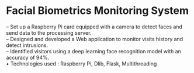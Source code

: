 # Facial Biometrics Monitoring System
– Set up a Raspberry Pi card equipped with a camera to detect faces and send data to the
processing server. <br>
– Designed and developed a Web application to monitor visits history and detect intrusions. <br>
– Identified visitors using a deep learning face recognition model with an accuracy of 94%. <br>
• Technologies used : Raspberry Pi, Dlib, Flask, Multithreading
